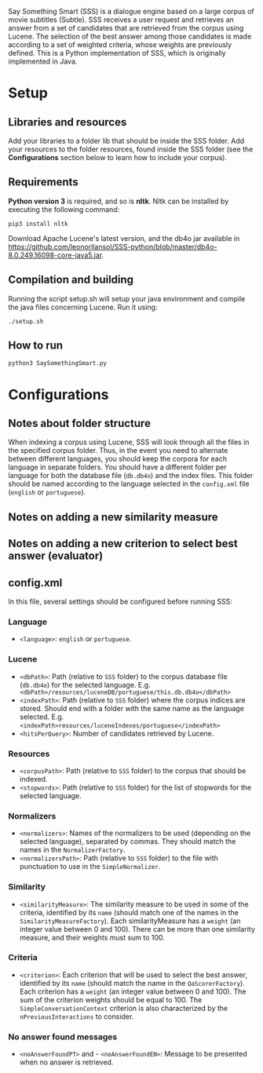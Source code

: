 Say Something Smart (SSS) is a dialogue engine based on a large corpus of movie subtitles (Subtle). SSS receives a user
request and retrieves an answer from a set of candidates that are retrieved from the corpus using Lucene. The selection of the
best answer among those candidates is made according to a set of weighted criteria, whose weights are previously defined. 
This is a Python implementation of SSS, which is originally implemented in Java. 

# Setup

## Libraries and resources

Add your libraries to a folder lib that should be inside the SSS folder. Add your resources to the folder resources, found
inside the SSS folder (see the **Configurations** section below to learn how to include your corpus).

## Requirements

**Python version 3** is required, and so is **nltk**. Nltk can be installed by executing the following command:
```
pip3 install nltk
```
Download Apache Lucene's latest version, and the db4o jar available in https://github.com/leonorllansol/SSS-python/blob/master/db4o-8.0.249.16098-core-java5.jar. 
## Compilation and building
Running the script setup.sh will setup your java environment and compile the java files concerning Lucene. Run it using: 
```
./setup.sh
```

## How to run

```
python3 SaySomethingSmart.py
```

# Configurations

## Notes about folder structure

When indexing a corpus using Lucene, SSS will look through all the files in the specified corpus folder. Thus, in the event you
need to alternate between different languages, you should keep the corpora for each language in separate folders.
You should have a different folder per language for both the database file (```db.db4o```) and the index files. This folder should be named according to the language selected in the ```config.xml``` file (```english``` or ```portuguese```).

## Notes on adding a new similarity measure

## Notes on adding a new criterion to select best answer (evaluator)

## config.xml
In this file, several settings should be configured before running SSS:

### Language

- `<language>`: `english` or `portuguese`.

### Lucene
- `<dbPath>`: Path (relative to `SSS` folder) to the corpus database file (`db.db4o`) for the selected language. E.g.
```  <dbPath>/resources/luceneDB/portuguese/this.db.db4o</dbPath>```
- `<indexPath>`: Path (relative to `SSS` folder) where the corpus indices are stored. Should end with a folder with the same name as the language selected. E.g.
```<indexPath>resources/luceneIndexes/portuguese</indexPath>```
- `<hitsPerQuery>`: Number of candidates retrieved by Lucene.

### Resources

- `<corpusPath>`: Path (relative to `SSS` folder) to the corpus that should be indexed.
- `<stopwords>`: Path (relative to `SSS` folder) for the list of stopwords for the selected language.

### Normalizers

 - `<normalizers>`: Names of the normalizers to be used (depending on the selected language), separated by commas. They should match the names in the `NormalizerFactory`.
 - `<normalizersPath>`: Path (relative to `SSS` folder) to the file with punctuation to use in the `SimpleNormalizer`.
 
### Similarity

- `<similarityMeasure>`: The similarity measure to be used in some of the criteria, identified by its `name` (should match one of the names in the `SimilarityMeasureFactory`). Each similarityMeasure has a `weight` (an integer value between 0 and 100). There can be more than one similarity measure, and their weights must sum to 100.

### Criteria

- `<criterion>`: Each criterion that will be used to select the best answer, identified by its `name` (should match the name in the `QaScorerFactory`). Each criterion has a `weight` (an integer value between 0 and 100). The sum of the criterion weights should be equal to 100. The `SimpleConversationContext` criterion is also characterized by the `nPreviousInteractions` to consider.

### No answer found messages

- `<noAnswerFoundPT>` and - `<noAnswerFoundEN>`: Message to be presented when no answer is retrieved.

